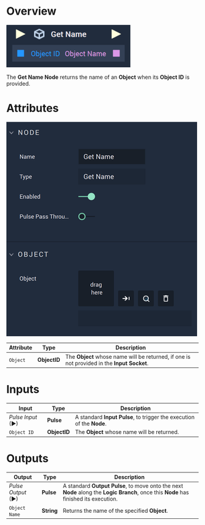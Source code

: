 # Overview

![The Get Name Node.](../../../.gitbook/assets/getnameupdatedimage.png)

The **Get Name Node** returns the name of an **Object** when its **Object ID** is provided.

# Attributes

![The Get Name Node Attributes.](../../../.gitbook/assets/getnamenodeattributes.png)

|Attribute|Type|Description|
|---|---|---|
|`Object`|**ObjectID**|The **Object** whose name will be returned, if one is not provided in the **Input Socket**.|

# Inputs

|Input|Type|Description|
|---|---|---|
|*Pulse Input* (►)|**Pulse**|A standard **Input Pulse**, to trigger the execution of the **Node**.|
|`Object ID`|**ObjectID**|The **Object** whose name will be returned.|

# Outputs

|Output|Type|Description|
|---|---|---|
|*Pulse Output* (►)|**Pulse**|A standard **Output Pulse**, to move onto the next **Node** along the **Logic Branch**, once this **Node** has finished its execution.|
|`Object Name`|**String**|Returns the name of the specified **Object**.|
